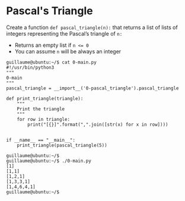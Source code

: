 # Pascal's Triangle

Create a function `def pascal_triangle(n):` that returns a list of lists of integers representing the Pascal’s triangle of `n:`

- Returns an empty list if `n <= 0`
- You can assume `n` will be always an integer

```
guillaume@ubuntu:~/$ cat 0-main.py
#!/usr/bin/python3
"""
0-main
"""
pascal_triangle = __import__('0-pascal_triangle').pascal_triangle

def print_triangle(triangle):
    """
    Print the triangle
    """
    for row in triangle:
        print("[{}]".format(",".join([str(x) for x in row])))


if __name__ == "__main__":
    print_triangle(pascal_triangle(5))

guillaume@ubuntu:~/$ 
guillaume@ubuntu:~/$ ./0-main.py
[1]
[1,1]
[1,2,1]
[1,3,3,1]
[1,4,6,4,1]
guillaume@ubuntu:~/$ 


```
